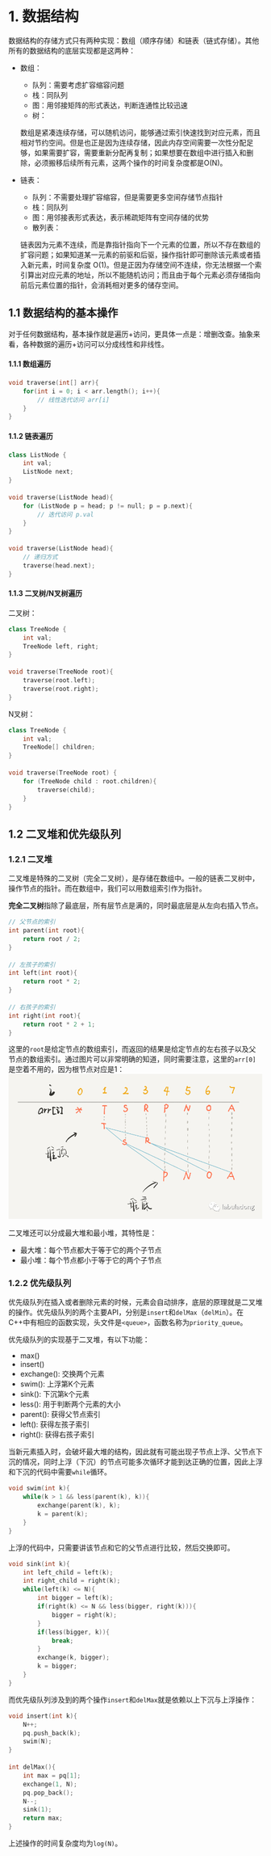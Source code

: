 # 1. 数据结构
数据结构的存储方式只有两种实现：数组（顺序存储）和链表（链式存储）。其他所有的数据结构的底层实现都是这两种：
- 数组：
    - 队列：需要考虑扩容缩容问题
    - 栈：同队列
    - 图：用邻接矩阵的形式表达，判断连通性比较迅速
    - 树：

    数组是紧凑连续存储，可以随机访问，能够通过索引快速找到对应元素，而且相对节约空间。但是也正是因为连续存储，因此内存空间需要一次性分配足够，如果需要扩容，需要重新分配再复制；如果想要在数组中进行插入和删除，必须搬移后续所有元素，这两个操作的时间复杂度都是O(N)。

- 链表：
    - 队列：不需要处理扩容缩容，但是需要更多空间存储节点指针
    - 栈：同队列
    - 图：用邻接表形式表达，表示稀疏矩阵有空间存储的优势
    - 散列表：

    链表因为元素不连续，而是靠指针指向下一个元素的位置，所以不存在数组的扩容问题；如果知道某一元素的前驱和后驱，操作指针即可删除该元素或者插入新元素，时间复杂度 O(1)。但是正因为存储空间不连续，你无法根据一个索引算出对应元素的地址，所以不能随机访问；而且由于每个元素必须存储指向前后元素位置的指针，会消耗相对更多的储存空间。

## 1.1 数据结构的基本操作

对于任何数据结构，基本操作就是遍历+访问，更具体一点是：增删改查。抽象来看，各种数据的遍历+访问可以分成线性和非线性。

#### 1.1.1 数组遍历
```cpp
void traverse(int[] arr){
    for(int i = 0; i < arr.length(); i++){
        // 线性迭代访问 arr[i]
    }
}
```

#### 1.1.2 链表遍历
```cpp
class ListNode {
    int val;
    ListNode next;
}

void traverse(ListNode head){
    for (ListNode p = head; p != null; p = p.next){
        // 迭代访问 p.val
    }
}

void traverse(ListNode head){
    // 递归方式
    traverse(head.next);
}
```

#### 1.1.3 二叉树/N叉树遍历
二叉树：
```cpp
class TreeNode {
    int val;
    TreeNode left, right;
}

void traverse(TreeNode root){
    traverse(root.left);
    traverse(root.right);
}
```

N叉树：
```cpp
class TreeNode {
    int val;
    TreeNode[] children;
}

void traverse(TreeNode root) {
    for (TreeNode child : root.children){
        traverse(child);
    }
}
```

## 1.2 二叉堆和优先级队列

### 1.2.1 二叉堆

二叉堆是特殊的二叉树（完全二叉树），是存储在数组中。一般的链表二叉树中，操作节点的指针。而在数组中，我们可以用数组索引作为指针。

**完全二叉树**指除了最底层，所有层节点是满的，同时最底层是从左向右插入节点。

```cpp
// 父节点的索引
int parent(int root){
    return root / 2;
}

// 左孩子的索引
int left(int root){
    return root * 2;
}

// 右孩子的索引
int right(int root){
    return root * 2 + 1;
}
```
这里的`root`是给定节点的数组索引，而返回的结果是给定节点的左右孩子以及父节点的数组索引。通过图片可以非常明确的知道，同时需要注意，这里的`arr[0]`是空着不用的，因为根节点对应是1：
![](./image/chapter2-1.png)

二叉堆还可以分成最大堆和最小堆，其特性是：
- 最大堆：每个节点都大于等于它的两个子节点
- 最小堆：每个节点都小于等于它的两个子节点

### 1.2.2 优先级队列
优先级队列在插入或者删除元素的时候，元素会自动排序，底层的原理就是二叉堆的操作。优先级队列的两个主要API，分别是`insert`和`delMax`（`delMin`）。在C++中有相应的函数实现，头文件是`<queue>`，函数名称为`priority_queue`。

优先级队列的实现基于二叉堆，有以下功能：
- max()
- insert()
- exchange(): 交换两个元素
- swim(): 上浮第K个元素
- sink(): 下沉第k个元素
- less(): 用于判断两个元素的大小
- parent(): 获得父节点索引
- left(): 获得左孩子索引
- right(): 获得右孩子索引

当新元素插入时，会破坏最大堆的结构，因此就有可能出现子节点上浮、父节点下沉的情况，同时上浮（下沉）的节点可能多次循环才能到达正确的位置，因此上浮和下沉的代码中需要`while`循环。
```cpp
void swim(int k){
    while(k > 1 && less(parent(k), k)){
        exchange(parent(k), k);
        k = parent(k);
    }
}
```
上浮的代码中，只需要讲该节点和它的父节点进行比较，然后交换即可。

```cpp
void sink(int k){
    int left_child = left(k);
    int right_child = right(k);
    while(left(k) <= N){
        int bigger = left(k);
        if(right(k) <= N && less(bigger, right(k))){
            bigger = right(k);
        }
        if(less(bigger, k)){
            break;
        }
        exchange(k, bigger);
        k = bigger;
    }
}
```

而优先级队列涉及到的两个操作`insert`和`delMax`就是依赖以上下沉与上浮操作：
```cpp
void insert(int k){
    N++;
    pq.push_back(k);
    swim(N);
}

int delMax(){
    int max = pq[1];
    exchange(1, N);
    pq.pop_back();
    N--;
    sink(1);
    return max;
}

```

上述操作的时间复杂度均为`log(N)`。

